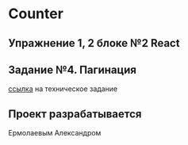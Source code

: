 # Counter

## Упражнение 1, 2 блоке №2 React

## Задание №4. Пагинация

[ссылка](https://vladilen.ru/pl/teach/control/lesson/view?id=201180000) на техническое задание

## Проект разрабатывается
Ермолаевым Александром
